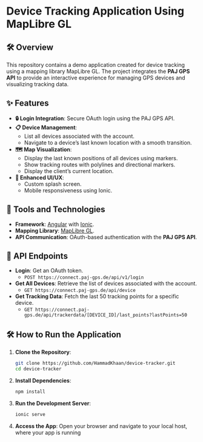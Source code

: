 # Device Tracking Application Using MapLibre GL

## 🛠️ Overview
This repository contains a demo application created for device tracking using a mapping library MapLibre GL. The project integrates the **PAJ GPS API** to provide an interactive experience for managing GPS devices and visualizing tracking data.

## ✨ Features
- **🔒 Login Integration**: Secure OAuth login using the PAJ GPS API.
- **📋 Device Management**:
  - List all devices associated with the account.
  - Navigate to a device’s last known location with a smooth transition.
- **🗺️ Map Visualization**:
  - Display the last known positions of all devices using markers.
  - Show tracking routes with polylines and directional markers.
  - Display the client’s current location.
- **🎨 Enhanced UI/UX**:
  - Custom splash screen.
  - Mobile responsiveness using Ionic.

## 🚀 Tools and Technologies
- **Framework**: [Angular](https://angular.io/) with [Ionic](https://ionicframework.com/).
- **Mapping Library**: [MapLibre GL](https://maplibre.org/).
- **API Communication**: OAuth-based authentication with the **PAJ GPS API**.

## 📡 API Endpoints
- **Login**: Get an OAuth token.
  - `POST https://connect.paj-gps.de/api/v1/login`
- **Get All Devices**: Retrieve the list of devices associated with the account.
  - `GET https://connect.paj-gps.de/api/device`
- **Get Tracking Data**: Fetch the last 50 tracking points for a specific device.
  - `GET https://connect.paj-gps.de/api/trackerdata/[DEVICE_ID]/last_points?lastPoints=50`

## 🛠️ How to Run the Application
1. **Clone the Repository**:
   ```bash
   git clone https://github.com/HammadKhaan/device-tracker.git
   cd device-tracker
2. **Install Dependencies**:
    ```bash
   npm install
3. **Run the Development Server**:
    ```bash
    ionic serve
4. **Access the App**:
   Open your browser and navigate to your local host, where your app is running

